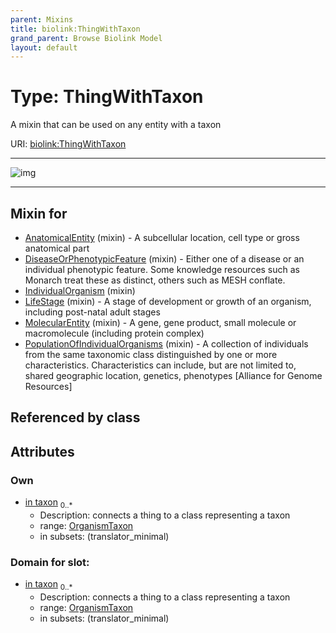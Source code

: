 ```yaml
---
parent: Mixins
title: biolink:ThingWithTaxon
grand_parent: Browse Biolink Model
layout: default
---
```


# Type: ThingWithTaxon


A mixin that can be used on any entity with a taxon

URI: [biolink:ThingWithTaxon](https://w3id.org/biolink/vocab/ThingWithTaxon)


---

![img](http://yuml.me/diagram/nofunky;dir:TB/class/[OrganismTaxon]%3Cin%20taxon%200..*-%20[ThingWithTaxon],[PopulationOfIndividualOrganisms]uses%20-.-%3E[ThingWithTaxon],[MolecularEntity]uses%20-.-%3E[ThingWithTaxon],[LifeStage]uses%20-.-%3E[ThingWithTaxon],[IndividualOrganism]uses%20-.-%3E[ThingWithTaxon],[DiseaseOrPhenotypicFeature]uses%20-.-%3E[ThingWithTaxon],[AnatomicalEntity]uses%20-.-%3E[ThingWithTaxon],[PopulationOfIndividualOrganisms],[OrganismTaxon],[MolecularEntity],[LifeStage],[IndividualOrganism],[DiseaseOrPhenotypicFeature],[AnatomicalEntity])

---


## Mixin for

 * [AnatomicalEntity](AnatomicalEntity.md) (mixin)  - A subcellular location, cell type or gross anatomical part
 * [DiseaseOrPhenotypicFeature](DiseaseOrPhenotypicFeature.md) (mixin)  - Either one of a disease or an individual phenotypic feature. Some knowledge resources such as Monarch treat these as distinct, others such as MESH conflate.
 * [IndividualOrganism](IndividualOrganism.md) (mixin) 
 * [LifeStage](LifeStage.md) (mixin)  - A stage of development or growth of an organism, including post-natal adult stages
 * [MolecularEntity](MolecularEntity.md) (mixin)  - A gene, gene product, small molecule or macromolecule (including protein complex)
 * [PopulationOfIndividualOrganisms](PopulationOfIndividualOrganisms.md) (mixin)  - A collection of individuals from the same taxonomic class distinguished by one or more characteristics. Characteristics can include, but are not limited to, shared geographic location, genetics, phenotypes [Alliance for Genome Resources]

## Referenced by class


## Attributes


### Own

 * [in taxon](in_taxon.md)  <sub>0..*</sub>
    * Description: connects a thing to a class representing a taxon
    * range: [OrganismTaxon](OrganismTaxon.md)
    * in subsets: (translator_minimal)

### Domain for slot:

 * [in taxon](in_taxon.md)  <sub>0..*</sub>
    * Description: connects a thing to a class representing a taxon
    * range: [OrganismTaxon](OrganismTaxon.md)
    * in subsets: (translator_minimal)
